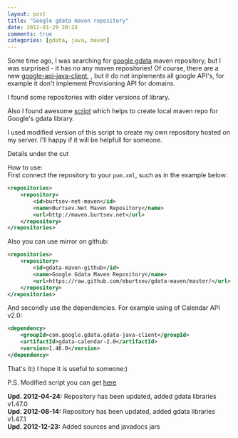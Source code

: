 ```yaml
---
layout: post
title: "Google gdata maven repository"
date: 2012-01-29 20:24
comments: true
categories: [gdata, java, maven]
---
```

Some time ago, I was searching for [google gdata](http://code.google.com/p/gdata-java-client/) maven repository, but I was surprised - it has no any maven repositories! Of course, there are a new [google-api-java-client](http://code.google.com/p/google-api-java-client/), , but it do not implements all google API's, for example it don't implement Provisioning API for domains.

I found some repositories with older versions of library.

Also I found awesome [script](https://github.com/dcarter/Google-Data-APIs-Mavenized/network) which helps to create local maven repo for Google's gdata library.

I used modified version of this script to create my own repository hosted on my server. I'll happy if it will be helpfull for someone.

Details under the cut
<!--more-->
How to use:  
First connect the repository to your ```pom.xml```, such as in the example below:
``` xml pom.xml
<repositories>
	<repository>
		<id>burtsev-net-maven</id>
		<name>Burtsev.Net Maven Repository</name>
		<url>http://maven.burtsev.net</url>
	</repository>
</repositories>
```  
Also you can use mirror on github:
``` xml pom.xml
<repositories>
	<repository>
		<id>gdata-maven-github</id>
		<name>Google Gdata Maven Repository</name>
		<url>https://raw.github.com/eburtsev/gdata-maven/master/</url>
	</repository>
</repositories>
```  
And secondly use the dependencies. For example using of Calendar API v2.0:
``` xml pom.xml
<dependency>
	<groupId>com.google.gdata.gdata-java-client</groupId>
	<artifactId>gdata-calendar-2.0</artifactId>
	<version>1.46.0</version>
</dependency>
```  
That's it:) I hope it is useful to someone:)

P.S. Modified script you can get [here](https://github.com/eburtsev/Google-Data-APIs-Mavenized)

**Upd. 2012-04-24:** Repository has been updated, added gdata libraries v1.47.0  
**Upd. 2012-08-14:** Repository has been updated, added gdata libraries v1.47.1  
**Upd. 2012-12-23:** Added sources and javadocs jars

